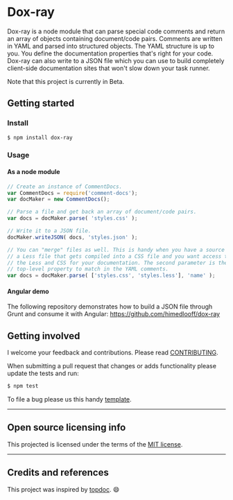 # Dox-ray

Dox-ray is a node module that can parse special code comments and return
an array of objects containing document/code pairs. Comments are written in YAML
and parsed into structured objects. The YAML structure is up to you. You define
the documentation properties that's right for your code. Dox-ray can also
write to a JSON file which you can use to build completely client-side
documentation sites that won't slow down your task runner.

Note that this project is currently in Beta.


## Getting started

### Install

```bash
$ npm install dox-ray
```

### Usage

#### As a node module

```js
// Create an instance of CommentDocs.
var CommentDocs = require('comment-docs');
var docMaker = new CommentDocs();

// Parse a file and get back an array of document/code pairs.
var docs = docMaker.parse( 'styles.css' );

// Write it to a JSON file.
docMaker.writeJSON( docs, 'styles.json' );

// You can "merge" files as well. This is handy when you have a source file like
// a Less file that gets compiled into a CSS file and you want access to both
// the Less and CSS for your documentation. The second parameter is the
// top-level property to match in the YAML comments.
var docs = docMaker.parse( ['styles.css', 'styles.less'], 'name' );
```

#### Angular demo

The following repository demonstrates how to build a JSON file through Grunt and
consume it with Angular: <https://github.com/himedlooff/dox-ray>


## Getting involved

I welcome your feedback and contributions.
Please read [CONTRIBUTING](CONTRIBUTING.md).

When submitting a pull request that changes or adds functionality please update
the tests and run:

```bash
$ npm test
```

To file a bug please us this handy [template](https://github.com/himedlooff/dox-ray/issues/new?body=%23%23%20URL%0D%0D%0D%23%23%20Actual%20Behavior%0D%0D%0D%23%23%20Expected%20Behavior%0D%0D%0D%23%23%20Steps%20to%20Reproduce%0D%0D%0D%23%23%20Screenshot&labels=bug).


----


## Open source licensing info

This projected is licensed under the terms of the [MIT license](LICENSE).


----


## Credits and references

This project was inspired by [topdoc](https://github.com/topcoat/topdoc/).
:smile:
